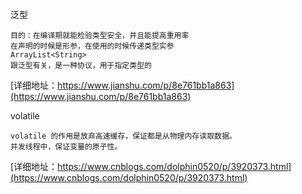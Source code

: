 
泛型
```
目的：在编译期就能检验类型安全，并且能提高重用率
在声明的时候是形参，在使用的时候传递类型实参
ArrayList<String>
跟泛型有关，是一种协议，用于指定类型的

```
[详细地址：https://www.jianshu.com/p/8e761bb1a863](https://www.jianshu.com/p/8e761bb1a863)

volatile
```
volatile 的作用是放弃高速缓存，保证都是从物理内存读取数据。
并发线程中，保证变量的原子性。
```
[详细地址：https://www.cnblogs.com/dolphin0520/p/3920373.html](https://www.cnblogs.com/dolphin0520/p/3920373.html)
